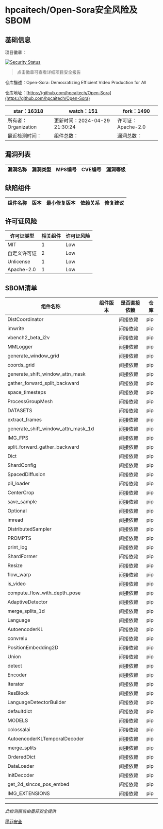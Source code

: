 # hpcaitech/Open-Sora安全风险及SBOM

## 基础信息

项目徽章：

[![Security Status](https://www.murphysec.com/platform3/v31/badge/1785019967864229888.svg)](https://www.murphysec.com/console/report/1765447723658428416/1785019967864229888)

> 点击徽章可查看详细项目安全报告

仓库描述：Open-Sora: Democratizing Efficient Video Production for All

仓库地址：[https://github.com/hpcaitech/Open-Sora](https://github.com/hpcaitech/Open-Sora)

| star：16318 | watch：151 | fork：1490 |
| ----------- | -------------- | ------------ |
| 所有者：Organization | 更新时间：2024-04-29 21:30:24 | 许可证：Apache-2.0 |
| 最近检测时间： | 组件总数： | 漏洞总数： |




## 漏洞列表

| 漏洞名称 | 漏洞类型 | MPS编号 | CVE编号 | 漏洞等级 |
| ------- | ------ | ------- | ------ | ----- |





## 缺陷组件

| 组件名称 | 版本 | 最小修复版本 | 依赖关系 | 修复建议 |
| -------- | ---- | ------------ | -------- | -------- |





## 许可证风险

| 许可证类型 | 相关组件 | 许可证风险 |
| ---------- | -------- | ---------- |
|MIT|1|Low|
|自定义许可证|2|Low|
|Unlicense|1|Low|
|Apache-2.0|1|Low|




## SBOM清单

| 组件名称 | 组件版本 | 是否直接依赖 | 仓库 |
| -------- | -------- | ------------ | ---- |
|DistCoordinator||间接依赖|pip|
|imwrite||间接依赖|pip|
|vbench2_beta_i2v||间接依赖|pip|
|MMLogger||间接依赖|pip|
|generate_window_grid||间接依赖|pip|
|coords_grid||间接依赖|pip|
|generate_shift_window_attn_mask||间接依赖|pip|
|gather_forward_split_backward||间接依赖|pip|
|space_timesteps||间接依赖|pip|
|ProcessGroupMesh||间接依赖|pip|
|DATASETS||间接依赖|pip|
|extract_frames||间接依赖|pip|
|generate_shift_window_attn_mask_1d||间接依赖|pip|
|IMG_FPS||间接依赖|pip|
|split_forward_gather_backward||间接依赖|pip|
|Dict||间接依赖|pip|
|ShardConfig||间接依赖|pip|
|SpacedDiffusion||间接依赖|pip|
|pil_loader||间接依赖|pip|
|CenterCrop||间接依赖|pip|
|save_sample||间接依赖|pip|
|Optional||间接依赖|pip|
|imread||间接依赖|pip|
|DistributedSampler||间接依赖|pip|
|PROMPTS||间接依赖|pip|
|print_log||间接依赖|pip|
|ShardFormer||间接依赖|pip|
|Resize||间接依赖|pip|
|flow_warp||间接依赖|pip|
|is_video||间接依赖|pip|
|compute_flow_with_depth_pose||间接依赖|pip|
|AdaptiveDetector||间接依赖|pip|
|merge_splits_1d||间接依赖|pip|
|Language||间接依赖|pip|
|AutoencoderKL||间接依赖|pip|
|convrelu||间接依赖|pip|
|PositionEmbedding2D||间接依赖|pip|
|Union||间接依赖|pip|
|detect||间接依赖|pip|
|Encoder||间接依赖|pip|
|Iterator||间接依赖|pip|
|ResBlock||间接依赖|pip|
|LanguageDetectorBuilder||间接依赖|pip|
|defaultdict||间接依赖|pip|
|MODELS||间接依赖|pip|
|colossalai||间接依赖|pip|
|AutoencoderKLTemporalDecoder||间接依赖|pip|
|merge_splits||间接依赖|pip|
|OrderedDict||间接依赖|pip|
|DataLoader||间接依赖|pip|
|InitDecoder||间接依赖|pip|
|get_2d_sincos_pos_embed||间接依赖|pip|
|IMG_EXTENSIONS||间接依赖|pip|


------

*此检测报告由墨菲安全提供*

[墨菲安全](www.murphysec.com)